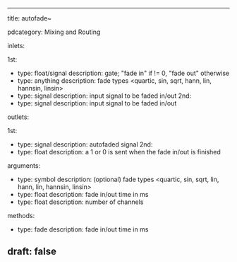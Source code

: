 --- 


title: autofade~

pdcategory: Mixing and Routing

inlets:

  1st:
  - type: float/signal
    description: gate; "fade in" if != 0, "fade out" otherwise
  - type: anything
    description: fade types <quartic, sin, sqrt, hann, lin, hannsin, linsin>
  - type: signal
    description: input signal to be faded in/out
  2nd:
  - type: signal
    description: input signal to be faded in/out

outlets:

  1st:
  - type: signal
    description: autofaded signal
  2nd:
  - type: float
    description: a 1 or 0 is sent when the fade in/out is finished

arguments:
  - type: symbol
    description: (optional) fade types <quartic, sin, sqrt, lin, hann, lin, hannsin, linsin>
  - type: float
    description: fade in/out time in ms
  - type: float
    description: number of channels

methods:
  - type: fade <float>
    description: fade in/out time in ms



draft: false
---